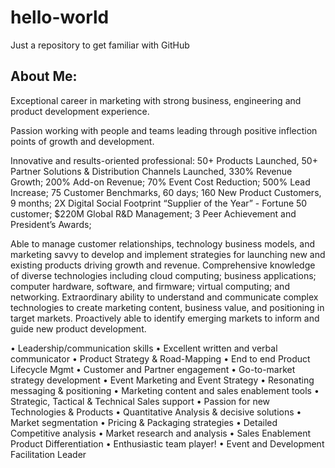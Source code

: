 # hello-world
Just a repository to get familiar with GitHub

## About Me:
Exceptional career in marketing with strong business, engineering and product development experience.

Passion working with people and teams leading through positive inflection points of growth and development.

Innovative and results-oriented professional:
50+ Products Launched, 50+ Partner Solutions & Distribution Channels Launched, 330% Revenue Growth; 200% Add-on Revenue; 70% Event Cost Reduction; 500% Lead Increase;
75 Customer Benchmarks, 60 days; 160 New Product Customers, 9 months; 2X Digital Social Footprint
“Supplier of the Year” - Fortune 50 customer; $220M Global R&D Management; 3 Peer Achievement and President’s Awards;

Able to manage customer relationships, technology business models, and marketing savvy to develop and implement strategies for launching new and existing products driving growth and revenue. Comprehensive knowledge of diverse technologies including cloud computing; business applications; computer hardware, software, and firmware; virtual computing; and networking. Extraordinary ability to understand and communicate complex technologies to create marketing content, business value, and positioning in target markets. Proactively able to identify emerging markets to inform and guide new product development.

  • Leadership/communication skills
  • Excellent written and verbal communicator
  • Product Strategy & Road-Mapping
  • End to end Product Lifecycle Mgmt
  • Customer and Partner engagement
  • Go-to-market strategy development
  • Event Marketing and Event Strategy
  • Resonating messaging & positioning
  • Marketing content and sales enablement tools
  • Strategic, Tactical & Technical Sales support
  • Passion for new Technologies & Products
  • Quantitative Analysis & decisive solutions
  • Market segmentation
  • Pricing & Packaging strategies
  • Detailed Competitive analysis
  • Market research and analysis
  • Sales Enablement Product Differentiation
  • Enthusiastic team player!
  • Event and Development Facilitation Leader
